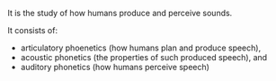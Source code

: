 It is the study of how humans produce and perceive sounds.

It consists of:
- articulatory phoenetics (how humans plan and produce speech),
- acoustic phonetics (the properties of such produced speech), and
- auditory phonetics (how humans perceive speech)
